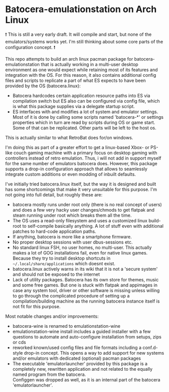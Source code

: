 # Batocera-emulationstation on Arch Linux

❗ This is still a very early draft. It will compile and start, but none of the emulators/systems works yet. I'm still thinking about some core parts of the configuration concept. ❗

This repo attempts to build an arch linux pacman package for batocera-emulationstation that is actually working in a multi-user desktop environment as one would expect while retaining most of its features and integration with the OS.
For this reason, it also contains additional config files and scripts to replicate a part of what ES expects to have been provided by the OS (batocera.linux):
* Batocera hardcodes certain application resource paths into ES via compilation switch but ES also can be configured via config file, which is what this package supplies via a delegate startup script.
* ES interfaces with and modifies a lot of system and emulator settings. Most of it is done by calling some scripts named 'batocera-*' or settings properties which in turn are read by scripts during OS or game start. Some of that can be replicated. Other parts will be left to the host os.

This is actually similar to what RetroBat does for/on windows.

I'm doing this as part of a greater effort to get a linux-based Xbox- or PS-like couch gaming machine with a primary focus on desktop gaming with controllers instead of retro emulation. Thus, i will not add in support myself for the same number of emulators batocera does. However, this package supports a drop-in configuration approach that allows to seamlessly integrate custom additions or even modding of inbuilt defaults.

I've initially tried batocera.linux itself, but the way it is designed and built has some shortcomings that make it very unsuitable for this purpose. I'm not going into full detail, but roughly these are:
* batocera mostly runs under root only (there is no real concept of users) and does a few very hacky user changes/chmods to get flatpak and steam running under root which breaks them all the time.
* The OS uses a read-only filesystem and uses a customized linux build-root to self-compile basically anything. A lot of stuff even with additional patches to hard-code application paths.
* If anything, batocera is more like a smartphone firmware. 
* No proper desktop sessions with user dbus-sessions etc.
* No standard linux FSH, no user homes, no multi-user. This actually makes a lot of GOG installations fail, even for native linux games. Because they try to install desktop shortcuts in `~/.local/share/applications` which doesnt exist.
* batocera.linux actively warns in its wiki that it is not a 'secure system' and should not be exposed to the internet
* Lack of utility packages. Batocera has its own store for themes, music and some free games. But one is stuck with flatpak and appimages in case any system tool, driver or other software is missing unless willing to go through the complicated procedure of setting up a compilation/building machine as the running batocera instance itself is not fit for this purpose.

Most notable changes and/or improvements:
 * batocera-wine is renamed to emulationstation-wine
 * emulationstation-wine install includes a guided installer with a few questions to automate and auto-configure installation from setups, zips or cds
 * reworked known/used config files and file formats including a conf.d-style drop-in concept. This opens a way to add support for new systems and/or emulators with dedicated (optional) pacman packages
 * The executable 'emulatorlauncher' provided by this package is a completely new, rewritten application and not related to the equally named program from the batocera.  
 Configgen was dropped as well, as it is an internal part of the batocera 'emulatorlauncher'.